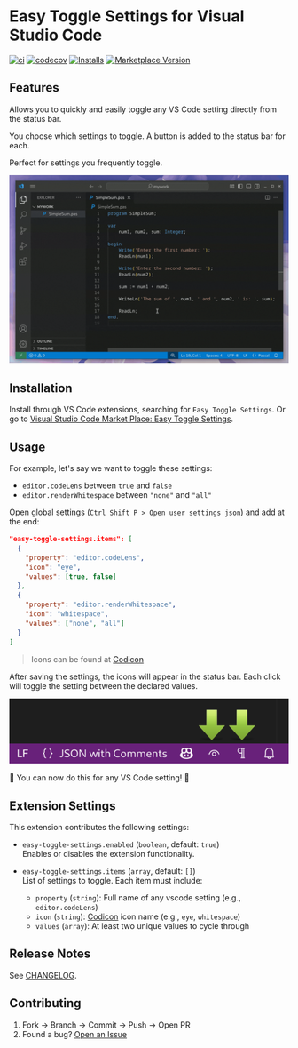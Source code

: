 # Easy Toggle Settings for Visual Studio Code

[![ci](https://github.com/mhagnumdw/vscode-easy-toggle-settings/actions/workflows/ci.yml/badge.svg)](https://github.com/mhagnumdw/vscode-easy-toggle-settings/actions/workflows/ci.yml)
[![codecov](https://codecov.io/github/mhagnumdw/vscode-easy-toggle-settings/graph/badge.svg?token=PK2XHKQCW2)](https://codecov.io/github/mhagnumdw/vscode-easy-toggle-settings)
[![Installs](https://img.shields.io/visual-studio-marketplace/i/mhagnumdw.easy-toggle-settings)](https://marketplace.visualstudio.com/items?itemName=mhagnumdw.easy-toggle-settings)
[![Marketplace Version](https://img.shields.io/visual-studio-marketplace/v/mhagnumdw.easy-toggle-settings.svg)](https://marketplace.visualstudio.com/items?itemName=mhagnumdw.easy-toggle-settings)

## Features

Allows you to quickly and easily toggle any VS Code setting directly from the status bar.

You choose which settings to toggle. A button is added to the status bar for each.

Perfect for settings you frequently toggle.

![demo](resources/docs/demo.gif)

## Installation

Install through VS Code extensions, searching for `Easy Toggle Settings`. Or go to  [Visual Studio Code Market Place: Easy Toggle Settings](https://marketplace.visualstudio.com/items?itemName=mhagnumdw.easy-toggle-settings).

## Usage

For example, let's say we want to toggle these settings:

- `editor.codeLens` between `true` and `false`
- `editor.renderWhitespace` between `"none"` and `"all"`

Open global settings (`Ctrl Shift P > Open user settings json`) and add at the end:

```json
"easy-toggle-settings.items": [
  {
    "property": "editor.codeLens",
    "icon": "eye",
    "values": [true, false]
  },
  {
    "property": "editor.renderWhitespace",
    "icon": "whitespace",
    "values": ["none", "all"]
  }
]
```

> Icons can be found at [Codicon](https://code.visualstudio.com/api/references/icons-in-labels#icon-listing)

After saving the settings, the icons will appear in the status bar. Each click will toggle the setting between the declared values.

![toolbar](resources/docs/toolbar.png)

🎉 You can now do this for any VS Code setting! 🥳

## Extension Settings

This extension contributes the following settings:

- `easy-toggle-settings.enabled` (`boolean`, default: `true`)  
  Enables or disables the extension functionality.

- `easy-toggle-settings.items` (`array`, default: `[]`)  
  List of settings to toggle. Each item must include:
  - `property` (`string`): Full name of any vscode setting (e.g., `editor.codeLens`)
  - `icon` (`string`): [Codicon](https://code.visualstudio.com/api/references/icons-in-labels#icon-listing) icon name (e.g., `eye`, `whitespace`)
  - `values` (`array`): At least two unique values to cycle through

## Release Notes

See [CHANGELOG](CHANGELOG.md).

## Contributing

1. Fork → Branch → Commit → Push → Open PR
2. Found a bug? [Open an Issue](https://github.com/mhagnumdw/vscode-easy-toggle-settings/issues)
